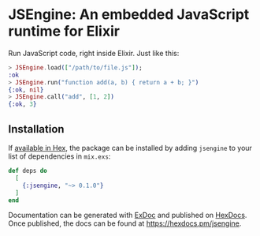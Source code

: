 # JSEngine: An embedded JavaScript runtime for Elixir

Run JavaScript code, right inside Elixir. Just like this:

```elixir
> JSEngine.load(["/path/to/file.js"]);
:ok
> JSEngine.run("function add(a, b) { return a + b; }")
{:ok, nil}
> JSEngine.call("add", [1, 2])
{:ok, 3}
```

## Installation

If [available in Hex](https://hex.pm/docs/publish), the package can be installed
by adding `jsengine` to your list of dependencies in `mix.exs`:

```elixir
def deps do
  [
    {:jsengine, "~> 0.1.0"}
  ]
end
```

Documentation can be generated with [ExDoc](https://github.com/elixir-lang/ex_doc)
and published on [HexDocs](https://hexdocs.pm). Once published, the docs can
be found at <https://hexdocs.pm/jsengine>.

